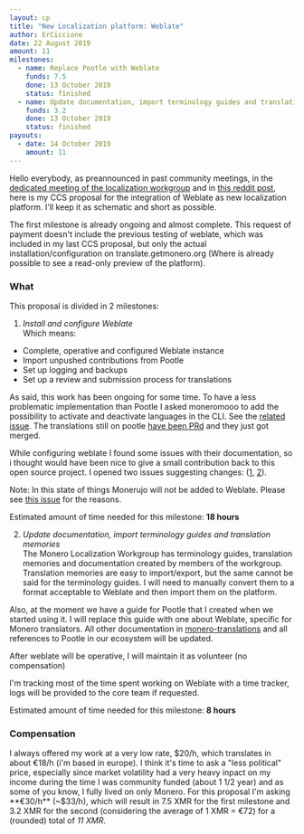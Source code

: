 ```yaml
---
layout: cp
title: "New Localization platform: Weblate"
author: ErCiccione
date: 22 August 2019
amount: 11
milestones:
  - name: Replace Pootle with Weblate
    funds: 7.5
    done: 13 October 2019
    status: finished
  - name: Update documentation, import terminology guides and translation memories
    funds: 3.2
    done: 13 October 2019
    status: finished
payouts:
  - date: 14 October 2019
    amount: 11
---
```


Hello everybody, as preannounced in past community meetings, in the [dedicated meeting of the localization workgroup](https://web.getmonero.org/2019/05/04/logs-for-the-localization-workgroup-meeting-held-on-2019-05-03.html) and in [this reddit post](https://old.reddit.com/r/Monero/comments/c06vuw/my_last_proposal_as_coordinator_of_the/), here is my CCS proposal for the integration of Weblate as new localization platform. I'll keep it as schematic and short as possible.

The first milestone is already ongoing and almost complete. This request of payment doesn't include the previous testing of weblate, which was included in my last CCS proposal, but only the actual installation/configuration on translate.getmonero.org (Where is already possible to see a read-only preview of the platform).

### What
This proposal is divided in 2 milestones:

1. *Install and configure Weblate*  
Which means:

- Complete, operative and configured Weblate instance
- Import unpushed contributions from Pootle
- Set up logging and backups
- Set up a review and submission process for translations

As said, this work has been ongoing for some time. To have a less problematic implementation than Pootle I asked moneromooo to add the possibility to activate and deactivate languages in the CLI. See the [related issue](https://github.com/monero-project/monero/issues/5753). The translations still on pootle [have been PRd](https://github.com/monero-project/monero/pull/5788) and they just got merged.

While configuring weblate I found some issues with their documentation, so i thought would have been nice to give a small contribution back to this open source project. I opened two issues suggesting changes: ([1](https://github.com/WeblateOrg/weblate/issues/2838), [2](https://github.com/WeblateOrg/weblate/issues/2854)).

Note: In this state of things Monerujo will not be added to Weblate. Please see [this issue](https://github.com/m2049r/xmrwallet/issues/521) for the reasons.

Estimated amount of time needed for this milestone: **18 hours**

2. *Update documentation, import terminology guides and translation memories*  
The Monero Localization Workgroup has terminology guides, translation memories and documentation created by members of the workgroup. Translation memories are easy to import/export, but the same cannot be said for the terminology guides. I will need to manually convert them to a format acceptable to Weblate and then import them on the platform.

Also, at the moment we have a guide for Pootle that I created when we started using it. I will replace this guide with one about Weblate, specific for Monero translators. All other documentation in [monero-translations](https://github.com/monero-ecosystem/monero-translations) and all references to Pootle in our ecosystem will be updated.

After weblate will be operative, I will maintain it as volunteer (no compensation)

I'm tracking most of the time spent working on Weblate with a time tracker, logs will be provided to the core team if requested.

Estimated amount of time needed for this milestone: **8 hours**

### Compensation
I always offered my work at a very low rate, $20/h, which translates in about €18/h (i'm based in europe). I think it's time to ask a "less political" price, especially since market volatility had a very heavy inpact on my income during the time I was community funded (about 1 1/2 year) and as some of you know, I fully lived on only Monero. For this proposal I'm asking **€30/h** (~$33/h), which will result in 7.5 XMR for the first milestone and 3.2 XMR for the second (considering the average of 1 XMR = €72) for a (rounded) total of *11 XMR*.
